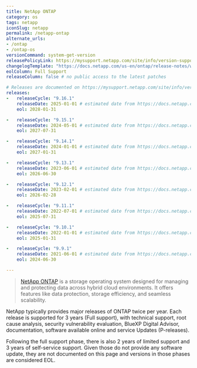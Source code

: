 ```yaml
---
title: NetApp ONTAP
category: os
tags: netapp
iconSlug: netapp
permalink: /netapp-ontap
alternate_urls:
- /ontap
- /ontap-os
versionCommand: system-get-version
releasePolicyLink: https://mysupport.netapp.com/site/info/version-support
changelogTemplate: "https://docs.netapp.com/us-en/ontap/release-notes/whats-new-{{'__RELEASE_CYCLE__'|replace:'.',''}}.html"
eolColumn: Full Support
releaseColumn: false # no public access to the latest patches

# Releases are documented on https://mysupport.netapp.com/site/info/version-support.
releases:
-   releaseCycle: "9.16.1"
    releaseDate: 2025-01-01 # estimated date from https://docs.netapp.com/us-en/ontap/release-notes/release-support-reference.html
    eol: 2028-01-31

-   releaseCycle: "9.15.1"
    releaseDate: 2024-05-01 # estimated date from https://docs.netapp.com/us-en/ontap/release-notes/release-support-reference.html
    eol: 2027-07-31

-   releaseCycle: "9.14.1"
    releaseDate: 2024-01-01 # estimated date from https://docs.netapp.com/us-en/ontap/release-notes/release-support-reference.html
    eol: 2027-01-31

-   releaseCycle: "9.13.1"
    releaseDate: 2023-06-01 # estimated date from https://docs.netapp.com/us-en/ontap/release-notes/release-support-reference.html
    eol: 2026-06-30

-   releaseCycle: "9.12.1"
    releaseDate: 2023-02-01 # estimated date from https://docs.netapp.com/us-en/ontap/release-notes/release-support-reference.html
    eol: 2026-02-28

-   releaseCycle: "9.11.1"
    releaseDate: 2022-07-01 # estimated date from https://docs.netapp.com/us-en/ontap/release-notes/release-support-reference.html
    eol: 2025-07-31

-   releaseCycle: "9.10.1"
    releaseDate: 2022-01-01 # estimated date from https://docs.netapp.com/us-en/ontap/release-notes/release-support-reference.html
    eol: 2025-01-31

-   releaseCycle: "9.9.1"
    releaseDate: 2021-06-01 # estimated date from https://docs.netapp.com/us-en/ontap/release-notes/release-support-reference.html
    eol: 2024-06-30

---
```


> [NetApp ONTAP](https://www.netapp.com/data-storage/ontap/) is a storage operating system designed for managing and
> protecting data across hybrid cloud environments. It offers features like data protection, storage efficiency,
> and seamless scalability.

NetApp typically provides major releases of ONTAP twice per year. Each release is supported for 3 years (Full support),
with technical support, root cause analysis, security vulnerability evaluation, BlueXP Digital Advisor, documentation,
software available online and service Updates (P-releases).

Following the full support phase, there is also 2 years of limited support and 3 years of self-service support. Given
those do not provide any software update, they are not documented on this page and versions in those phases are considered EOL.
